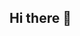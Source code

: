 ## Hi there 👋

<!--
I'm Lucas, an international student studying data science at BYU! It's my senior year, and I'm excited about my journey ahead in data science, AI, and project management. 

## Skills
- Python
- Java
- SQL
- Data Science and Machine Learning

## Current Projects
- Chess Game in Java
- Data Science Blog focusing on SQL window functions

## Connect with Me
- [My Blog](https://tiredlizard.github.io/a-typical-blog/blog/SCE/)

-->
